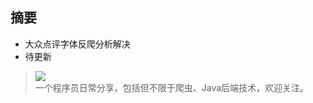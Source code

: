 ## 摘要
* 大众点评字体反爬分析解决
* 待更新

>![](http://upload-images.jianshu.io/upload_images/5830895-6a8b96dde229c26c.png?imageMogr2/auto-orient/strip%7CimageView2/2/w/1240)
<br>一个程序员日常分享，包括但不限于爬虫、Java后端技术，欢迎关注。